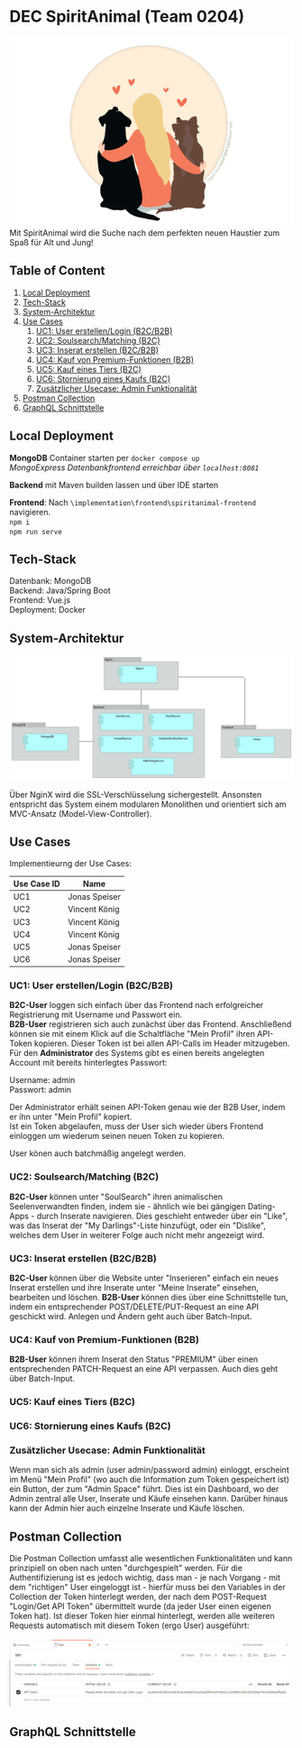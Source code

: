 # DEC SpiritAnimal (Team 0204)


![image](implementation/frontend/spiritanimal-frontend/src/assets/animal-logo.png)  
Mit SpiritAnimal wird die Suche nach dem perfekten neuen Haustier zum Spaß für Alt und Jung!
## Table of Content
1. [Local Deployment](#local-deployment)
2. [Tech-Stack](#tech-stack)
3. [System-Architektur](#system-architektur)
4. [Use Cases](#use-cases)
   1. [UC1: User erstellen/Login (B2C/B2B)](#uc1-user-erstellenlogin-b2cb2b)
   2. [UC2: Soulsearch/Matching (B2C)](#uc2-soulsearchmatching-b2c)
   3. [UC3: Inserat erstellen (B2C/B2B)](#uc3-inserat-erstellen-b2cb2b)
   4. [UC4: Kauf von Premium-Funktionen (B2B)](#uc4-kauf-von-premium-funktionen-b2b)
   5. [UC5: Kauf eines Tiers (B2C)](#uc5-kauf-eines-tiers-b2c)
   6. [UC6: Stornierung eines Kaufs (B2C)](#uc6-stornierung-eines-kaufs-b2c)
   7. [Zusätzlicher Usecase: Admin Funktionalität](#zustzlicher-usecase-admin-funktionalitt)
5. [Postman Collection](#postman-collection)
6. [GraphQL Schnittstelle](#graphql-schnittstelle)

## Local Deployment
**MongoDB** Container starten per `docker compose up`  
*MongoExpress Datenbankfrontend erreichbar über `localhost:8081`*

**Backend** mit Maven builden lassen und über IDE starten

**Frontend**: Nach `\implementation\frontend\spiritanimal-frontend` navigieren.  
`npm i`  
`npm run serve`

## Tech-Stack
Datenbank: MongoDB  
Backend: Java/Spring Boot  
Frontend: Vue.js  
Deployment: Docker

## System-Architektur
![image](SystemArchitecture.png)

Über NginX wird die SSL-Verschlüsselung sichergestellt. Ansonsten entspricht das System einem modularen Monolithen und orientiert sich am MVC-Ansatz (Model-View-Controller).


## Use Cases
Implementieurng der Use Cases:

| Use Case ID | Name          |
|-------------|---------------|
| UC1         | Jonas Speiser |
| UC2         | Vincent König |
| UC3         | Vincent König |
| UC4         | Vincent König |
| UC5         | Jonas Speiser |
| UC6         | Jonas Speiser |

### UC1: User erstellen/Login (B2C/B2B)
**B2C-User** loggen sich einfach über das Frontend nach erfolgreicher Registrierung mit Username und Passwort ein.  
**B2B-User** registrieren sich auch zunächst über das Frontend. Anschließend können sie mit einem Klick auf die Schaltfläche "Mein Profil" ihren API-Token kopieren.
Dieser Token ist bei allen API-Calls im Header mitzugeben.  
Für den **Administrator** des Systems gibt es einen bereits angelegten Account mit bereits hinterlegtes Passwort:  

Username: admin  
Passwort: admin

Der Administrator erhält seinen API-Token genau wie der B2B User, indem er ihn unter "Mein Profil" kopiert.  
Ist ein Token abgelaufen, muss der User sich wieder übers Frontend einloggen um wiederum seinen neuen Token zu kopieren.

User könen auch batchmäßig angelegt werden.

### UC2: Soulsearch/Matching (B2C)
**B2C-User** können unter "SoulSearch" ihren animalischen Seelenverwandten finden, indem sie - ähnlich wie bei gängigen Dating-Apps - durch Inserate navigieren. Dies geschieht entweder über ein "Like", was das Inserat der "My Darlings"-Liste hinzufügt, oder ein "Dislike", welches dem User in weiterer Folge auch nicht mehr angezeigt wird.

### UC3: Inserat erstellen (B2C/B2B)
**B2C-User** können über die Website unter "Inserieren" einfach ein neues Inserat erstellen und ihre Inserate unter "Meine Inserate" einsehen, bearbeiten und löschen.
**B2B-User** können dies über eine Schnittstelle tun, indem ein entsprechender POST/DELETE/PUT-Request an eine API geschickt wird. Anlegen und Ändern geht auch über Batch-Input.

### UC4: Kauf von Premium-Funktionen (B2B)
**B2B-User** können ihrem Inserat den Status "PREMIUM" über einen entsprechenden PATCH-Request an eine API verpassen. Auch dies geht über Batch-Input.

### UC5: Kauf eines Tiers (B2C)

### UC6: Stornierung eines Kaufs (B2C)

### Zusätzlicher Usecase: Admin Funktionalität

Wenn man sich als admin (user admin/password admin) einloggt, erscheint im Menü "Mein Profil" (wo auch die Information zum Token gespeichert ist) ein Button, der zum "Admin Space" führt. Dies ist ein Dashboard, wo der Admin zentral alle User, Inserate und Käufe einsehen kann. Darüber hinaus kann der Admin hier auch einzelne Inserate und Käufe löschen.

## Postman Collection

Die Postman Collection umfasst alle wesentlichen Funktionalitäten und kann prinzipiell on oben nach unten "durchgespielt" werden. Für die Authentifizierung ist es jedoch wichtig, dass man - je nach Vorgang - mit dem "richtigen" User eingeloggt ist - hierfür muss bei den Variables in der Collection der Token hinterlegt werden, der nach dem POST-Request "Login/Get API Token" übermittelt wurde (da jeder User einen eigenen Token hat). Ist dieser Token hier einmal hinterlegt, werden alle weiteren Requests automatisch mit diesem Token (ergo User) ausgeführt:  

![image](Screenshot%202023-01-16%20220400.png)  

## GraphQL Schnittstelle


